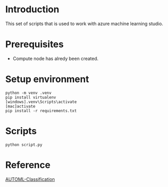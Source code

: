 # Introduction
This set of scripts that is used to work with azure machine learning studio.

# Prerequisites
- Compute node has alredy been created.


# Setup environment
```
python -m venv .venv
pip install virtualenv
[windows].venv\Scripts\activate
[mac]activate
pip install -r requirements.txt
```
# Scripts

```
python script.py
```

# Reference

[AUTOML-Classification](https://learn.microsoft.com/en-us/training/modules/find-best-classification-model-automated-machine-learning/1-introduction)


